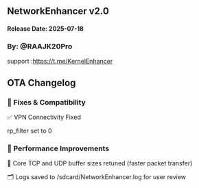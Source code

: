 ## NetworkEnhancer v2.0
#### Release Date: 2025-07-18
### By: @RAAJK20Pro

support :https://t.me/KernelEnhancer

## OTA Changelog

### 🔧 Fixes & Compatibility

✅ VPN Connectivity Fixed

rp_filter set to 0

### 🚀 Performance Improvements

📡 Core TCP and UDP buffer sizes retuned (faster packet transfer)

🗂️ Logs saved to /sdcard/NetworkEnhancer.log for user review
